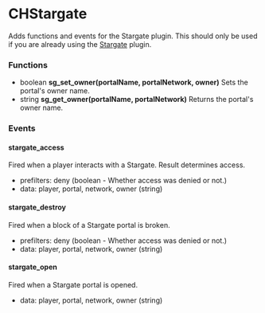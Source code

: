 # CHStargate

Adds functions and events for the Stargate plugin. This should only be used if you are already using the [Stargate](https://github.com/PseudoKnight/Stargate-Bukkit) plugin.

### Functions

* boolean **sg_set_owner(portalName, portalNetwork, owner)** Sets the portal's owner name.
* string **sg_get_owner(portalName, portalNetwork)** Returns the portal's owner name.

### Events
#### stargate_access

Fired when a player interacts with a Stargate. Result determines access.

* prefilters: deny (boolean - Whether access was denied or not.)
* data: player, portal, network, owner (string)

#### stargate_destroy

Fired when a block of a Stargate portal is broken.

* prefilters: deny (boolean - Whether access was denied or not.)
* data: player, portal, network, owner (string)

#### stargate_open

Fired when a Stargate portal is opened.

* data: player, portal, network, owner (string)